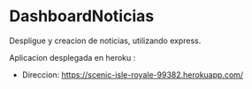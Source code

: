 # DashboardNoticias

Despligue y creacion de noticias, utilizando express. 

Aplicacion desplegada en heroku :

* Direccion: https://scenic-isle-royale-99382.herokuapp.com/
